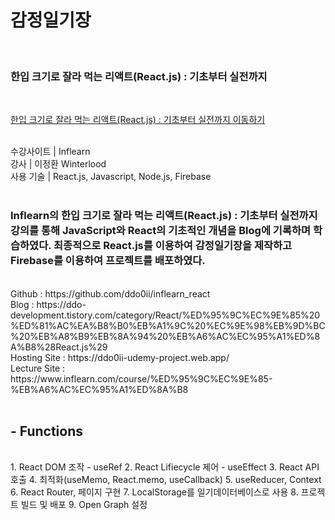 # 감정일기장
<br/>

### 한입 크기로 잘라 먹는 리액트(React.js) : 기초부터 실전까지

<br/>

[한입 크기로 잘라 먹는 리액트(React.js) : 기초부터 실전까지 이동하기](https://www.inflearn.com/course/%ED%95%9C%EC%9E%85-%EB%A6%AC%EC%95%A1%ED%8A%B8)

<br/>
수강사이트 | Inflearn <br/>
강사 | 이정환 Winterlood <br/>
사용 기술 | React.js, Javascript, Node.js, Firebase 
<br/><br/>

### Inflearn의 한입 크기로 잘라 먹는 리액트(React.js) : 기초부터 실전까지강의를 통해 JavaScript와 React의 기초적인 개념을 Blog에 기록하며 학습하였다. 최종적으로 React.js를 이용하여 감정일기장을 제작하고 Firebase를 이용하여 프로젝트를 배포하였다.

<br/>
Github : https://github.com/ddo0ii/inflearn_react <br/>
Blog : https://ddo-development.tistory.com/category/React/%ED%95%9C%EC%9E%85%20%ED%81%AC%EA%B8%B0%EB%A1%9C%20%EC%9E%98%EB%9D%BC%20%EB%A8%B9%EB%8A%94%20%EB%A6%AC%EC%95%A1%ED%8A%B8%28React.js%29 <br/>
Hosting Site : https://ddo0ii-udemy-project.web.app/ <br/>
Lecture Site : https://www.inflearn.com/course/%ED%95%9C%EC%9E%85-%EB%A6%AC%EC%95%A1%ED%8A%B8
<br/><br/>

## - Functions

<br/>
1. React DOM 조작 - useRef
2. React Lifiecycle 제어 - useEffect
3. React API 호출
4. 최적화(useMemo, React.memo, useCallback)
5. useReducer, Context
6. React Router, 페이지 구현
7. LocalStorage를 일기데이터베이스로 사용
8. 프로젝트 빌드 및 배포
9. Open Graph 설정
